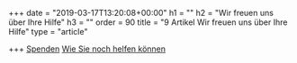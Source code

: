 +++
date = "2019-03-17T13:20:08+00:00"
h1 = ""
h2 = "Wir freuen uns über Ihre Hilfe"
h3 = ""
order = 90
title = "9 Artikel Wir freuen uns über Ihre Hilfe"
type = "article"

+++
[Spenden](/shop "Spendenshop")   [Wie Sie noch helfen können](/helfen)
